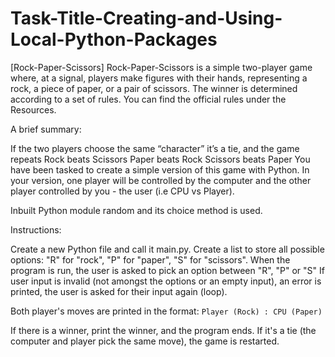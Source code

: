 # Task-Title-Creating-and-Using-Local-Python-Packages

[Rock-Paper-Scissors]
Rock-Paper-Scissors is a simple two-player game where, at a signal, players make figures with their hands, representing a rock, a piece of paper, or a pair of scissors. The winner is determined according to a set of rules. You can find the official rules under the Resources.

 

A brief summary:

If the two players choose the same “character” it’s a tie, and the game repeats
Rock beats Scissors
Paper beats Rock
Scissors beats Paper
You have been tasked to create a simple version of this game with Python. In your version, one player will be controlled by the computer and the other player controlled by you - the user (i.e CPU vs Player). 

Inbuilt Python module random and its choice method is used.

Instructions:

Create a new Python file and call it main.py.
Create a list to store all possible options:
"R" for "rock", 
"P" for "paper", 
"S" for "scissors".
When the program is run, the user is asked to pick an option between "R", "P" or "S"
If user input is invalid (not amongst the options or an empty input), an error is printed, the user is asked for their input again (loop).

Both player's moves are printed in the format: `Player (Rock) : CPU (Paper)`

If there is a winner, print the winner, and the program ends. 
If it's a tie (the computer and player pick the same move), the game is restarted.